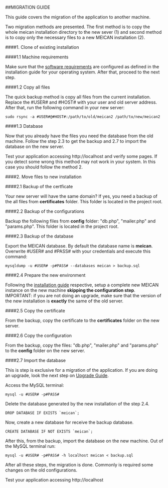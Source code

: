 ##MIGRATION GUIDE

This guide covers the migration of the application to another machine.

Two migration methods are presented. The first method is to copy the whole meican installation directory to the new sever (1) and second method is to copy only the necessary files to a new MEICAN installation (2).

####1. Clone of existing installation

####1.1 Machine requirements

Make sure that the [software requirements](https://github.com/ufrgs-hyman/meican#software) are configured as defined in the installation guide for your operating system. After that, proceed to the next step.

####1.2 Copy all files

The quick backup method is copy all files from the current installation. Replace the #USER# and #HOST# with your user and old server address. After that, run the following command in your new server:

```
sudo rsync -a #USER#@#HOST#:/path/to/old/meican2 /path/to/new/meican2
```

####1.3 Database

Now that you already have the files you need the database from the old machine. Follow the step 2.3 to get the backup and 2.7 to import the database on the new server.

Test your application accessing http://localhost and verify some pages. If you detect some wrong this method may not work in your system. In this case you should follow the method 2.

####2. Move files to new installation

####2.1 Backup of the certficate

Your new server will have the same domain? If yes, you need a backup of the all files from **certificates** folder. This folder is located in the project root.

####2.2 Backup of the configurations

Backup the following files from **config** folder: "db.php", "mailer.php" and "params.php". This folder is located in the project root.

####2.3 Backup of the database

Export the MEICAN database. By default the database name is **meican**. Overwrite #USER# and #PASS# with your credentials and execute this command:

```
mysqldump -u #USER# -p#PASS# --databases meican > backup.sql
```

####2.4 Prepare the new environment

Following the [installation guide](https://github.com/ufrgs-hyman/meican#installation) respective, setup a complete new MEICAN instance on the new machine **skipping the configuration step**. IMPORTANT: if you are not doing an upgrade, make sure that the version of the new installation is **exactly** the same of the old server.

####2.5 Copy the certificate

From the backup, copy the certificate to the **certificates** folder on the new server.

####2.6 Copy the configuration

From the backup, copy the files: "db.php", "mailer.php" and "params.php" to the **config** folder on the new server.

####2.7 Import the database

This is step is exclusive for a migration of the application. If you are doing an upgrade, look the next step on [Upgrade Guide](https://github.com/ufrgs-hyman/meican/blob/master/docs/guide/upgrade.md#2-install-oscars-bridge-following-this-guide).

Access the MySQL terminal:

```
mysql -u #USER# -p#PASS#
```

Delete the database generated by the new installation of the step 2.4. 

```
DROP DATABASE IF EXISTS `meican`;
```

Now, create a new database for receive the backup database.

```
CREATE DATABASE IF NOT EXISTS `meican`;
```

After this, from the backup, import the database on the new machine. Out of the MySQL terminal run:

```
mysql -u #USER# -p#PASS# -h localhost meican < backup.sql
```

After all these steps, the migration is done. Commonly is required some changes on the old configurations.

Test your application accessing http://localhost
